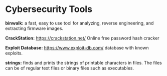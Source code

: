 # Cybersecurity Tools

**binwalk:** a fast, easy to use tool for analyzing, reverse engineering, and extracting firmware images.

**CrackStation:** https://crackstation.net/ Online free password hash cracker

**Exploit Database:** https://www.exploit-db.com/ database with known exploits.

**strings:** finds and prints the strings of printable characters in files. The files
can be of regular text files or binary files such as executables.

